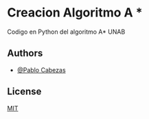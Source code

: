 # Creacion Algoritmo A *

Codigo en Python del algoritmo A* UNAB





## Authors

- [@Pablo Cabezas](https://www.github.com/pcabezas98)


## License

[MIT](https://choosealicense.com/licenses/mit/)

